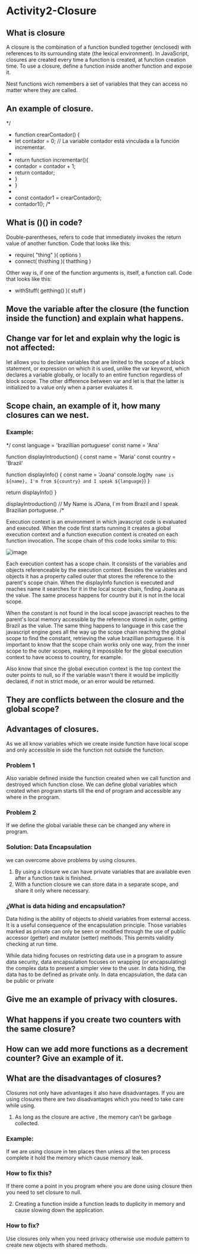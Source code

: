 # Activity2-Closure

## What is closure

A closure is the combination of a function bundled together (enclosed) with references to its surrounding state (the lexical environment). In JavaScript, closures are created every time a function is created, at function creation time. To use a closure, define a function inside another function and expose it.

Nest functions wich remembers a set of variables that they can access no matter where they are called.

## An example of closure.

*/
- function crearContador() {
- let contador = 0; // La variable contador está vinculada a la función incrementar.
- 
- return function incrementar(){
- contador = contador + 1;
- return contador;
- }
- }
- 
- const contador1 = crearContador();
- contador1(); 
/*

## What is ()() in code?

Double-parentheses, refers to code that immediately invokes the return value of another function. Code that looks like this:

- require( "thing" )( options )
- connect( thisthing )( thatthing )

Other way is, if one of the function arguments is, itself, a function call. Code that looks like this:
- withStuff( getthing() )( stuff )

## Move the variable after the closure (the function inside the function) and explain what happens. 

## Change var for let and explain why the logic is not affected:

let allows you to declare variables that are limited to the scope of a block statement, or expression on which it is used, unlike the var keyword, which declares a variable globally, or locally to an entire function regardless of block scope. The other difference between var and let is that the latter is initialized to a value only when a parser evaluates it.


## Scope chain, an example of it, how many closures can we nest.

### Example:

*/
const language = 'brazillian portuguese'
const name = 'Ana'

function displayIntroduction() {
  const name = 'Maria'
  const country = 'Brazil'

  function displayInfo() {
    const name = 'Joana'
    console.log(`My name is ${name}, I'm from ${country} and I speak ${language}`)
  }

  return displayInfo() 
}

displayIntroduction() // My Name is JOana, I`m from Brazil and I speak Brazilian portuguese.
/*

Execution context is an environment in which javascript code is evaluated and executed. When the code first starts running it creates a global execution context and a function execution context is created on each function invocation. The scope chain of this code looks similar to this:

![image](https://user-images.githubusercontent.com/90293791/137033854-b8009c0f-1ca4-4e9c-b2c7-2eeb631fb29b.png)

Each execution context has a scope chain. It consists of the variables and objects referenceable by the execution context. Besides the variables and objects it has a property called outer that stores the reference to the parent's scope chain. When the displayInfo function is executed and reaches name it searches for it in the local scope chain, finding Joana as the value. The same process happens for country but it is not in the local scope.

When the constant is not found in the local scope javascript reaches to the parent's local memory accessible by the reference stored in outer, getting Brazil as the value. The same thing happens to language in this case the javascript engine goes all the way up the scope chain reaching the global scope to find the constant, retrieving the value brazillian portuguese. It is important to know that the scope chain works only one way, from the inner scope to the outer scopes, making it impossible for the global execution context to have access to country, for example.

Also know that since the global execution context is the top context the outer points to null, so if the variable wasn't there it would be implicitly declared, if not in strict mode, or an error would be returned.

## They are conflicts between the closure and the global scope? 

## Advantages of closures.
As we all know variables which we create inside function have local scope and only accessible in side the function not outside the function. 

### Problem 1
Also variable defined inside the function created when we call function and destroyed which function close. We can define global variables which created when program starts till the end of program and accessible any where in the program.
### Problem 2
If we define the global variable these can be changed any where in program.
### Solution: Data Encapsulation
we can overcome above problems by using closures.

1. By using a closure we can have private variables that are available even after a function task is finished.
2. With a function closure we can store data in a separate scope, and share it only where necessary.

### ¿What is data hiding and encapsulation? 

Data hiding is the ability of objects to shield variables from external access. It is a useful consequence of the encapsulation principle. Those variables marked as private can only be seen or modified through the use of public accessor (getter) and mutator (setter) methods. This permits validity checking at run time.

While data hiding focuses on restricting data use in a program to assure data security, data encapsulation focuses on wrapping (or encapsulating) the complex data to present a simpler view to the user. In data hiding, the data has to be defined as private only. In data encapsulation, the data can be public or private

## Give me an example of privacy with closures. 
## What happens if you create two counters with the same closure?
## How can we add more functions as a decrement counter? Give an example of it. 

## What are the disadvantages of closures?

Closures not only have advantages it also have disadvantages. If you are using closures there are two disadvantages which you need to take care while using.

1. As long as the closure are active , the memory can’t be garbage collected.
### Example:
If we are using closure in ten places then unless all the ten process complete it hold the memory which cause memory leak. 
### How to fix this?
If there come a point in you program where you are done using closure then you need to set closure to null.

2. Creating a function inside a function leads to duplicity in memory and cause slowing down the application.
### How to fix?
Use closures only when you need privacy otherwise use module pattern to create new objects with shared methods.
